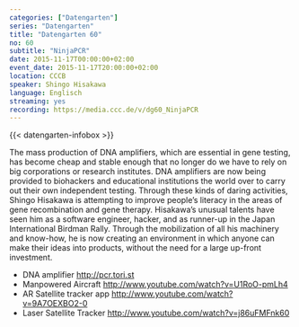 ```yaml
---
categories: ["Datengarten"]
series: "Datengarten"
title: "Datengarten 60"
no: 60
subtitle: "NinjaPCR"
date: 2015-11-17T00:00:00+02:00
event_date: 2015-11-17T20:00:00+02:00
location: CCCB
speaker: Shingo Hisakawa
language: Englisch
streaming: yes
recording: https://media.ccc.de/v/dg60_NinjaPCR
---
```

{{< datengarten-infobox >}}

The mass production of DNA amplifiers, which are essential in gene
testing, has become cheap and stable enough that no longer do we have to
rely on big corporations or research institutes. DNA amplifiers are now
being provided to biohackers and educational institutions the world over
to carry out their own independent testing. Through these kinds of
daring activities, Shingo Hisakawa is attempting to improve people’s
literacy in the areas of gene recombination and gene therapy. Hisakawa’s
unusual talents have seen him as a software engineer, hacker, and as
runner-up in the Japan International Birdman Rally. Through the
mobilization of all his machinery and know-how, he is now creating an
environment in which anyone can make their ideas into products, without
the need for a large up-front investment.

-   DNA amplifier <http://pcr.tori.st>
-   Manpowered Aircraft <http://www.youtube.com/watch?v=U1RoO-pmLh4>
-   AR Satellite tracker app <http://www.youtube.com/watch?v=9A7OEXBO2-0>
-   Laser Satellite Tracker <http://www.youtube.com/watch?v=j86uFMFnk60>

